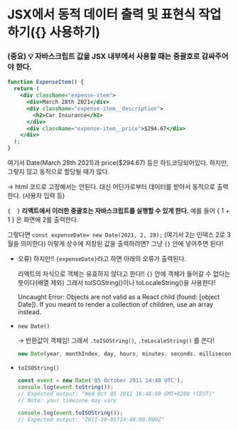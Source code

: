 # JSX에서 동적 데이터 출력 및 표현식 작업하기({} 사용하기)

### (중요) 💡 **자바스크립트 값을 JSX 내부에서 사용할 때는 중괄호로 감싸주어야 한다.**

```jsx
function ExpenseItem() {
  return (
    <div className="expense-item">
      <div>March 28th 2021</div>
      <div className="expense-item__description">
        <h2>Car Insurance</h2>
      </div>
      <div className="expense-item__price">$294.67</div>
    </div>
  );
}
```

여기서 Date(March 28th 2021)과 price($294.67) 등은 하드코딩되어있다. 하지만, 그렇지 않고 동적으로 할당될 때가 많다. 

→ html 코드로 고정해서는 안된다. 대신 어딘가로부터 데이터를 받아서 동적으로 출력한다. (사용자 입력 등)

`{  }` **리액트에서 이러한 중괄호는 자바스크립트를 실행할 수 있게 한다.** 예를 들어 { 1 + 1 } 은 화면에 2를 출력한다. 

그렇다면 `const expenseDate= new Date(2021, 2, 28);` (여기서 2는 인덱스 2로 3월을 의미한다) 이렇게 상수에 저장된 값을 출력하려면? 그냥 `{}` 안에 넣어주면 된다!

- 오류) 하지만!! `{expenseDate}`라고 하면 아래의 오류가 출력된다.
    
    리액트의 자식으로 객체는 유효하지 않다고 한다!! `{}` 안에 객체가 들어갈 수 없다는 뜻이다(배열 제외) 그래서 toISOString()이나 toLocaleString()을 사용한다!
    
    Uncaught Error: Objects are not valid as a React child (found: [object Date]). If you meant to render a collection of children, use an array instead.
    
- `new Date()`
    
    → 반환값이 객체임! 그래서 `.toISOString()`, `.toLocaleString()` 를 쓴다!
    
    ```jsx
    new Date(year, monthIndex, day, hours, minutes, seconds, milliseconds)
    ```
    
- `toISOString()`
    
    ```jsx
    const event = new Date('05 October 2011 14:48 UTC');
    console.log(event.toString());
    // Expected output: "Wed Oct 05 2011 16:48:00 GMT+0200 (CEST)"
    // Note: your timezone may vary
    
    console.log(event.toISOString());
    // Expected output: "2011-10-05T14:48:00.000Z"
    ```